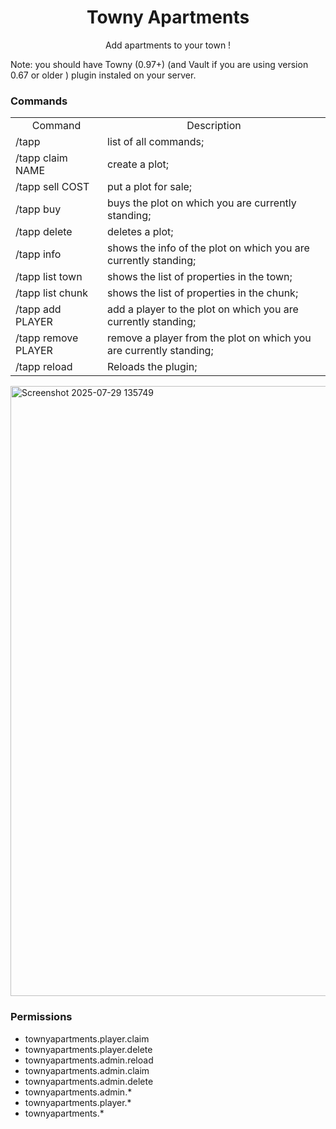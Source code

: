 <h1 align=center >Towny Apartments</h1>

<p align=center>Add apartments to your town !​</p>
<p>Note: you should have Towny (0.97+) (and Vault if you are using version 0.67 or older ) plugin instaled on your server.</p>
<h3>Commands</h3>
<table>
<tr align=center><td>Command</td><td>Description</td></tr>
<tr ><td>/tapp </td><td> list of all commands;</td>  </tr>
<tr><td>/tapp claim NAME </td><td>  create a plot;</td> </tr>
<tr><td>/tapp sell COST </td><td> put a plot for sale;</td> </tr>
<tr><td>/tapp buy </td><td> buys the plot on which you are currently standing;</td> </tr>
<tr><td>/tapp delete </td><td> deletes a plot;</td> </tr>
<tr><td>/tapp info </td><td> shows the info of the plot on which you are currently standing;</td> </tr>
<tr><td>/tapp list town </td><td> shows the list of properties in the town;</td> </tr>
<tr><td>/tapp list chunk </td><td> shows the list of properties in the chunk;</td> </tr>
<tr><td>/tapp add PLAYER </td><td> add a player to the plot on which you are currently standing;</td> </tr>
<tr><td>/tapp remove PLAYER </td><td> remove a player from the plot on which you are currently standing;</td> </tr>
<tr><td>/tapp reload </td><td> Reloads the plugin;</td> </tr>
</table>

<img width="1919" height="976" alt="Screenshot 2025-07-29 135749" src="https://github.com/user-attachments/assets/51d42e4d-9158-4285-b076-6b4f4f076c9e" />

<h3>Permissions</h3>
<ul>
<li>townyapartments.player.claim</li>
<li>townyapartments.player.delete</li>
<li>townyapartments.admin.reload</li>
<li>townyapartments.admin.claim</li>
<li>townyapartments.admin.delete</li>
<li>townyapartments.admin.*</li>
<li>townyapartments.player.*</li>
<li>townyapartments.*</li>
</ul>
